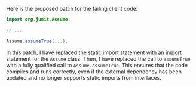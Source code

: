 Here is the proposed patch for the failing client code:

```java
import org.junit.Assume;

// ...

Assume.assumeTrue(...);
```

In this patch, I have replaced the static import statement with an import statement for the `Assume` class. Then, I have replaced the call to `assumeTrue` with a fully qualified call to `Assume.assumeTrue`. This ensures that the code compiles and runs correctly, even if the external dependency has been updated and no longer supports static imports from interfaces.